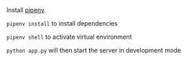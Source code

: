 Install [pipenv](https://pipenv.pypa.io/en/latest/).

`pipenv install` to install dependencies

`pipenv shell` to activate virtual environment

`python app.py` will then start the server in development mode
